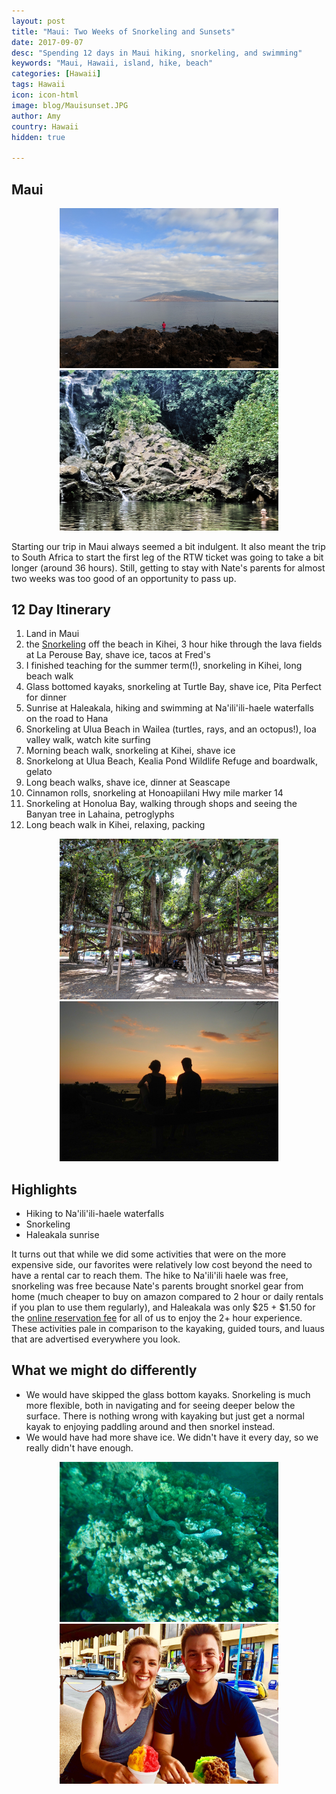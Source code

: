 ```yaml
---
layout: post
title: "Maui: Two Weeks of Snorkeling and Sunsets"
date: 2017-09-07
desc: "Spending 12 days in Maui hiking, snorkeling, and swimming"
keywords: "Maui, Hawaii, island, hike, beach"
categories: [Hawaii]
tags: Hawaii
icon: icon-html
image: blog/Mauisunset.JPG
author: Amy
country: Hawaii
hidden: true

---
```


## Maui


<div style="text-align: center;"><a href="/static/assets/img/blog/MauiCoast.JPG" target="_blank"><img src="/static/assets/img/blog/MauiCoast.JPG" width="350px"></a> <a href="/static/assets/img/blog/Waterfall.JPG" target="_blank"><img src="/static/assets/img/blog/Waterfall.JPG" width="350px"></a></div>

Starting our trip in Maui always seemed a bit indulgent. It also meant the trip to South Africa to start the first leg of the RTW ticket was going to take a bit longer (around 36 hours). Still, getting to stay with Nate's parents for almost two weeks was too good of an opportunity to pass up.  

## 12 Day Itinerary 

1. Land in Maui
2. the <a href="https://www.awellchartedpath.com/blog/2017/09/haleakala-sunrise/" target="_blank">Snorkeling</a>  off the beach in Kihei, 3 hour hike through the lava fields at La Perouse Bay, shave ice, tacos at Fred's
3. I finished teaching for the summer term(!), snorkeling in Kihei, long beach walk
4. Glass bottomed kayaks, snorkeling at Turtle Bay, shave ice, Pita Perfect for dinner
5. Sunrise at Haleakala, hiking and swimming at Na'ili'ili-haele waterfalls on the road to Hana
6. Snorkeling at Ulua Beach in Wailea (turtles, rays, and an octopus!), Ioa valley walk, watch kite surfing
7. Morning beach walk, snorkeling at Kihei, shave ice 
8. Snorkelong at Ulua Beach, Kealia Pond Wildlife Refuge and boardwalk, gelato  
9. Long beach walks, shave ice, dinner at Seascape 
10. Cinnamon rolls, snorkeling at Honoapiilani Hwy mile marker 14
11. Snorkeling at Honolua Bay, walking through shops and seeing the Banyan tree in Lahaina, petroglyphs
12. Long beach walk in Kihei, relaxing, packing


<div style="text-align: center;"><a href="/static/assets/img/blog/Banyan.JPG" target="_blank"><img src="/static/assets/img/blog/Banyan.JPG" width="350px"></a> <a href="/static/assets/img/blog/Mauisunset.JPG" target="_blank"><img src="/static/assets/img/blog/Mauisunset.JPG" width="350px"></a></div>

## Highlights

- Hiking to Na'ili'ili-haele waterfalls
- Snorkeling 
- Haleakala sunrise 

It turns out that while we did some activities that were on the more expensive side, our favorites were relatively low cost beyond the need to have a rental car to reach them. The hike to Na'ili'ili haele was free, snorkeling was free because Nate's parents brought snorkel gear from home (much cheaper to buy on amazon compared to 2 hour or daily rentals if you plan to use them regularly), and Haleakala was only $25 + $1.50 for the <a href="https://www.awellchartedpath.com/blog/2017/09/haleakala-sunrise/" target="_blank">online reservation fee</a> for all of us to enjoy the 2+ hour experience. These activities pale in comparison to the kayaking, guided tours, and luaus that are advertised everywhere you look.

## What we might do differently

- We would have skipped the glass bottom kayaks. Snorkeling is much more flexible, both in navigating and for seeing deeper below the surface. There is nothing wrong with kayaking but just get a normal kayak to enjoying paddling around and then snorkel instead. 
- We would have had more shave ice. We didn't have it every day, so we really didn't have enough.


<div style="text-align: center;"><a href="/static/assets/img/blog/Eel.JPG" target="_blank"><img src="/static/assets/img/blog/Eel.JPG" width="350px"></a> <a href="/static/assets/img/blog/ShaveIce.JPG" target="_blank"><img src="/static/assets/img/blog/ShaveIce.JPG" width="350px"></a></div>